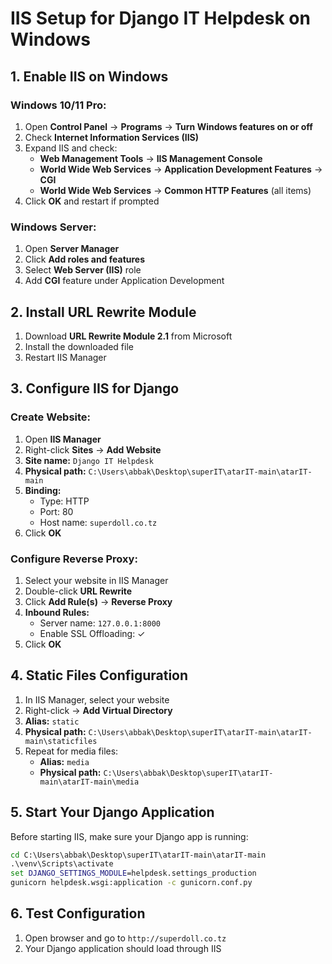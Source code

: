 # IIS Setup for Django IT Helpdesk on Windows

## 1. Enable IIS on Windows

### Windows 10/11 Pro:
1. Open **Control Panel** → **Programs** → **Turn Windows features on or off**
2. Check **Internet Information Services (IIS)**
3. Expand IIS and check:
   - **Web Management Tools** → **IIS Management Console**
   - **World Wide Web Services** → **Application Development Features** → **CGI**
   - **World Wide Web Services** → **Common HTTP Features** (all items)
4. Click **OK** and restart if prompted

### Windows Server:
1. Open **Server Manager**
2. Click **Add roles and features**
3. Select **Web Server (IIS)** role
4. Add **CGI** feature under Application Development

## 2. Install URL Rewrite Module

1. Download **URL Rewrite Module 2.1** from Microsoft
2. Install the downloaded file
3. Restart IIS Manager

## 3. Configure IIS for Django

### Create Website:
1. Open **IIS Manager**
2. Right-click **Sites** → **Add Website**
3. **Site name:** `Django IT Helpdesk`
4. **Physical path:** `C:\Users\abbak\Desktop\superIT\atarIT-main\atarIT-main`
5. **Binding:** 
   - Type: HTTP
   - Port: 80
   - Host name: `superdoll.co.tz`
6. Click **OK**

### Configure Reverse Proxy:
1. Select your website in IIS Manager
2. Double-click **URL Rewrite**
3. Click **Add Rule(s)** → **Reverse Proxy**
4. **Inbound Rules:**
   - Server name: `127.0.0.1:8000`
   - Enable SSL Offloading: ✓
5. Click **OK**

## 4. Static Files Configuration

1. In IIS Manager, select your website
2. Right-click → **Add Virtual Directory**
3. **Alias:** `static`
4. **Physical path:** `C:\Users\abbak\Desktop\superIT\atarIT-main\atarIT-main\staticfiles`
5. Repeat for media files:
   - **Alias:** `media`
   - **Physical path:** `C:\Users\abbak\Desktop\superIT\atarIT-main\atarIT-main\media`

## 5. Start Your Django Application

Before starting IIS, make sure your Django app is running:

```cmd
cd C:\Users\abbak\Desktop\superIT\atarIT-main\atarIT-main
.\venv\Scripts\activate
set DJANGO_SETTINGS_MODULE=helpdesk.settings_production
gunicorn helpdesk.wsgi:application -c gunicorn.conf.py
```

## 6. Test Configuration

1. Open browser and go to `http://superdoll.co.tz`
2. Your Django application should load through IIS
